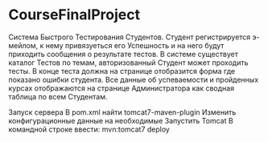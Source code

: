 # CourseFinalProject
Система Быстрого Тестирования Студентов. Студент регистрируется э-мейлом, к нему привязуеться его Успешность и на него будут приходить сообщения о результате тестов. В системе существует каталог Тестов по темам, авторизованный Студент может проходить тесты. В конце теста должна на странице отобразится форма где показано ошибки студента. Все данные об успеваемости и пройденных курсах отображаются на странице Администратора как сводная таблица по всем Студентам.

Запуск сервера
В pom.xml найти tomcat7-maven-plugin
Изменить конфигурационные данные на необходимые
Запустить Tomcat
В командной строке ввести: mvn:tomcat7 deploy
